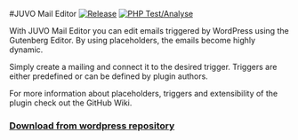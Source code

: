 #JUVO Mail Editor
[![Release](https://github.com/JUVOJustin/juvo-mail-editor/actions/workflows/release.yml/badge.svg?branch=master)](https://github.com/JUVOJustin/juvo-mail-editor/actions/workflows/release.yml)
[![PHP Test/Analyse](https://github.com/JUVOJustin/juvo-mail-editor/actions/workflows/test-analyse.yml/badge.svg?branch=master)](https://github.com/JUVOJustin/juvo-mail-editor/actions/workflows/test-analyse.yml)

With JUVO Mail Editor you can edit emails triggered by WordPress using the Gutenberg Editor. By using placeholders, the emails become highly dynamic.

Simply create a mailing and connect it to the desired trigger. Triggers are either predefined or can be defined by plugin authors.

For more information about placeholders, triggers and extensibility of the plugin check out the GitHub Wiki.

### [**Download from wordpress repository**](https://wordpress.org/plugins/juvo-mail-editor/)
